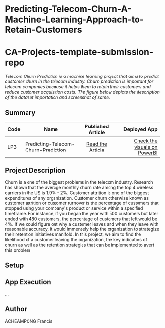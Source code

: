 # Predicting-Telecom-Churn-A-Machine-Learning-Approach-to-Retain-Customers

# CA-Projects-template-submission-repo
*Telecom Churn Prediction is a machine learning project that aims to predict customer churn in the telecom industry. Churn prediction is important for telecom companies because it helps them to retain their customers and reduce customer acquisition costs. The figure below depicts the description of the dataset importation and screenshot of same.*

## Summary
| Code      | Name        | Published Article |  Deployed App |
|-----------|-------------|:-------------:|------:|
| LP3 | Predicting-Telecom-Churn-Prediction |  [Read the Article](https://medium.com/@acheampongfrancis95/predicting-telecom-churn-a-machine-learning-approach-to-retain-customers-5b43e60b11e6) | [Check the visuals on PowerBI](https://app.powerbi.com/groups/me/reports/3114c4fa-c8d8-46d8-98d3-102b0cadf47b/ReportSection) |

## Project Description
Churn is a one of the biggest problems in the telecom industry. Research has shown that the average monthly churn rate among the top 4 wireless carriers in the US is 1.9% - 2%.
Customer attrition is one of the biggest expenditures of any organization. Customer churn otherwise known as customer attrition or customer turnover is the percentage of customers that stopped using your company's product or service within a specified timeframe. For instance, if you began the year with 500 customers but later ended with 480 customers, the percentage of customers that left would be 4%. If we could figure out why a customer leaves and when they leave with reasonable accuracy, it would immensely help the organization to strategize their retention initiatives manifold.
In this project, we aim to find the likelihood of a customer leaving the organization, the key indicators of churn as well as the retention strategies that can be implemented to avert this problem


## Setup

## App Execution
...

## Author
ACHEAMPONG Francis
